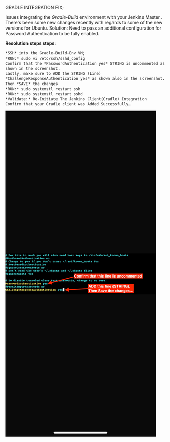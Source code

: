 
GRADLE INTEGRATION FIX;

Issues integrating the *Gradle-Build* environment with your Jenkins Master . 
There's been some new changes recently with regards to some of the new versions for Ubuntu. 
Solution: Need to pass an additional configuration for Password Authentication to be fully enabled. 

**Resolution steps steps:**

```
*SSH* into the Gradle-Build-Env VM;
*RUN:* sudo vi /etc/ssh/sshd_config
Confirm that the *PasswordAuthentication yes* STRING is uncommented as shown in the screenshot.
Lastly, make sure to ADD the STRING (Line) *ChallengeResponseAuthentication yes* as shown also in the screenshot.
Then *SAVE* the changes
*RUN:* sudo systemstl restart ssh
*RUN:* sudo systemstl restart sshd
*Validate:* Re-Initiate The Jenkins Client(Gradle) Integration
Confirm that your Gradle client was Added Successfully…

```

![alt text](image.png)
